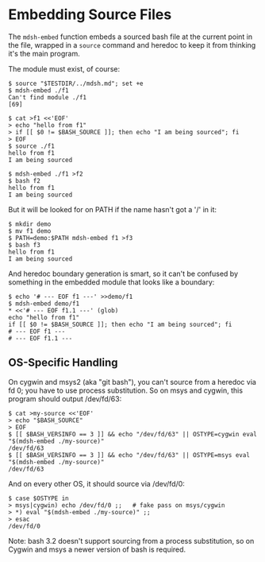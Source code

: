 # Embedding Source Files

The `mdsh-embed` function embeds a sourced bash file at the current point in the file, wrapped in a `source` command and heredoc to keep it from thinking it's the main program.

The module must exist, of course:

    $ source "$TESTDIR/../mdsh.md"; set +e
    $ mdsh-embed ./f1
    Can't find module ./f1
    [69]

    $ cat >f1 <<'EOF'
    > echo "hello from f1"
    > if [[ $0 != $BASH_SOURCE ]]; then echo "I am being sourced"; fi
    > EOF
    $ source ./f1
    hello from f1
    I am being sourced

    $ mdsh-embed ./f1 >f2
    $ bash f2
    hello from f1
    I am being sourced

But it will be looked for on PATH if the name hasn't got a '/' in it:

    $ mkdir demo
    $ mv f1 demo
    $ PATH=demo:$PATH mdsh-embed f1 >f3
    $ bash f3
    hello from f1
    I am being sourced

And heredoc boundary generation is smart, so it can't be confused by something in the embedded module that looks like a boundary:

    $ echo '# --- EOF f1 ---' >>demo/f1
    $ mdsh-embed demo/f1
    * <<'# --- EOF f1.1 ---' (glob)
    echo "hello from f1"
    if [[ $0 != $BASH_SOURCE ]]; then echo "I am being sourced"; fi
    # --- EOF f1 ---
    # --- EOF f1.1 ---

## OS-Specific Handling

On cygwin and msys2 (aka "git bash"), you can't source from a heredoc via fd 0; you have to use process substitution.  So on msys and cygwin, this program should output /dev/fd/63:

    $ cat >my-source <<'EOF'
    > echo "$BASH_SOURCE"
    > EOF
    $ [[ $BASH_VERSINFO == 3 ]] && echo "/dev/fd/63" || OSTYPE=cygwin eval "$(mdsh-embed ./my-source)"
    /dev/fd/63
    $ [[ $BASH_VERSINFO == 3 ]] && echo "/dev/fd/63" || OSTYPE=msys eval "$(mdsh-embed ./my-source)"
    /dev/fd/63

And on every other OS, it should source via /dev/fd/0:

    $ case $OSTYPE in
    > msys|cygwin) echo /dev/fd/0 ;;   # fake pass on msys/cygwin
    > *) eval "$(mdsh-embed ./my-source)" ;;
    > esac
    /dev/fd/0

Note: bash 3.2 doesn't support sourcing from a process substitution, so on Cygwin and msys a newer version of bash is required.
